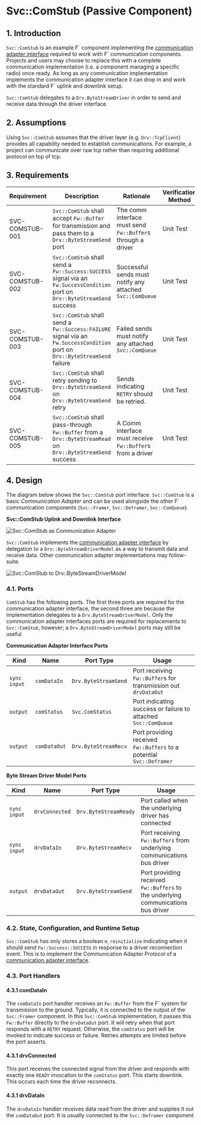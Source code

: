 # Svc::ComStub (Passive Component)

## 1. Introduction

`Svc::ComStub` is an example  F´ component implementing the
[communication adapter interface](../../../docs/reference/communication-adapter-interface.md) required
to work with F´ communication components. Projects and users may choose to replace this with a complete communication
implementation (i.e. a component managing a specific radio) once ready. As long as any communication implementation
implements the communication adapter interface it can drop in and work with the standard F´ uplink and downlink setup.

`Svc::ComStub` delegates to a `Drv.ByteStreamDriver` in order to send and receive data through the driver interface.

## 2. Assumptions

Using `Svc::ComStub` assumes that the driver layer (e.g. `Drv::TcpClient`) provides all capability needed to establish
communications. For example, a project can communicate over raw tcp rather than requiring additional protocol on top of
tcp.


## 3. Requirements

| Requirement     | Description                                                                                                                 | Rationale                                                   | Verification Method |
|-----------------|-----------------------------------------------------------------------------------------------------------------------------|-------------------------------------------------------------|---------------------|
| SVC-COMSTUB-001 | `Svc::ComStub` shall accept `Fw::Buffer` for transmission and  pass them to a `Drv::ByteStreamSend` port                    | The comm interface must send `Fw::Buffer`s through a driver | Unit Test           |
| SVC-COMSTUB-002 | `Svc::ComStub` shall send a `Fw::Success:SUCCESS` signal via an `Fw.SuccessCondition` port on `Drv::ByteStreamSend` success | Successful sends must notify any attached `Svc::ComQueue`   | Unit Test           |
| SVC-COMSTUB-003 | `Svc::ComStub` shall send a `Fw::Success:FAILURE` signal via an `Fw.SuccessCondition` port on `Drv::ByteStreamSend` failure | Failed sends must notify any attached `Svc::ComQueue`       | Unit Test           |
| SVC-COMSTUB-004 | `Svc::ComStub` shall retry sending to `Drv::ByteStreamSend` on `Drv::ByteStreamSend` retry                                  | Sends indicating `RETRY` should be retried.                 | Unit Test           |
| SVC-COMSTUB-005 | `Svc::ComStub` shall pass-through `Fw::Buffer` from a  `Drv::ByteStreamRead` on `Drv::ByteStreamSend` success               | A Comm interface must receive `Fw::Buffer`s from a driver   | Unit Test           | 

## 4. Design

The diagram below shows the `Svc::ComStub` port interface. `Svc::ComStub` is a basic *Communication Adapter* and can be
used alongside the other F´ communication components (`Svc::Framer`, `Svc::Deframer`, `Svc::ComQueue`). 

**Svc::ComStub Uplink and Downlink Interface**

![`Svc::ComStub` as Communication Adapter](./img/com-adapter.png)


`Svc::ComStub` implements the
[communication adapter interface](../../../docs/reference/communication-adapter-interface.md) by
delegation to a `Drv::ByteStreamDriverModel` as a way to transmit data and receive data. Other communication
adapter implementations may follow-suite.

![`Svc::ComStub` to `Drv::ByteStreamDriverModel`](./img/byte-stream.png)

### 4.1. Ports

`ComStub` has the following ports.  The first three ports are required for the communication adapter interface, the
second three are because the implementation delegates to a `Drv.ByteStreamDriverModel`. Only the communication adapter
interfaces ports are required for replacements to `Svc::ComStub`, however; a `Drv.ByteStreamDriverModel` ports may still
be useful

**Communication Adapter Interface Ports**

| Kind         | Name           | Port Type             | Usage                                                                             |
|--------------|----------------|-----------------------|-----------------------------------------------------------------------------------|
| `sync input` | `comDataIn`    | `Drv.ByteStreamSend`  | Port receiving `Fw::Buffer`s for transmission out `drvDataOut`                    |
| `output`     | `comStatus`    | `Svc.ComStatus`       | Port indicating success or failure to attached `Svc::ComQueue`                    |
| `output`     | `comDataOut`   | `Drv.ByteStreamRecv`  | Port providing received `Fw::Buffers` to a potential `Svc::Deframer`              |

**Byte Stream Driver Model Ports**

| Kind         | Name           | Port Type             | Usage                                                                             |
|--------------|----------------|-----------------------|-----------------------------------------------------------------------------------|
| `sync input` | `drvConnected` | `Drv.ByteStreamReady` | Port called when the underlying driver has connected                              |
| `sync input` | `drvDataIn`    | `Drv.ByteStreamRecv`  | Port receiving `Fw::Buffers` from underlying communications bus driver            |
| `output`     | `drvDataOut`   | `Drv.ByteStreamSend`  | Port providing received `Fw::Buffers` to the underlying communications bus driver |


### 4.2. State, Configuration, and Runtime Setup

`Svc::ComStub` has only stores a boolean `m_reinitialize` indicating when it should send `Fw::Success::SUCCESS` in
response to a driver reconnection event. This is to implement the  Communication Adapter Protocol of a
[communication adapter interface](../../../docs/reference/communication-adapter-interface.md).

### 4.3. Port Handlers

#### 4.3.1 comDataIn

The `comDataIn` port handler receives an `Fw::Buffer` from the F´ system for transmission to the ground. Typically, it
is connected to the output of the `Svc::Framer` component. In this `Svc::ComStub` implementation, it passes this
`Fw::Buffer` directly to the `drvDataOut` port. It will retry when that port responds with a `RETRY` request. Otherwise, 
 the `comStatus` port will be invoked to indicate success or failure. Retries attempts are limited before the port
asserts.

#### 4.3.1 drvConnected

This port receives the connected signal from the driver and responds with exactly one `READY` invocation to the
`comStatus` port. This starts downlink. This occurs each time the driver reconnects.

#### 4.3.1 drvDataIn

The `drvDataIn` handler receives data read from the driver and supplies it out the `comDataOut` port. It is usually
connected to the `Svc::Deframer` component
